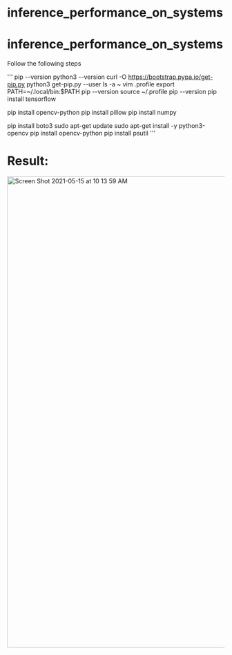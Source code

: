 # inference_performance_on_systems

# inference_performance_on_systems

Follow the following steps 

'''
pip --version
python3 --version
curl -O https://bootstrap.pypa.io/get-pip.py
python3 get-pip.py --user
ls -a ~
vim .profile
export PATH=~/.local/bin:$PATH
pip --version
source ~/.profile
pip --version
pip install tensorflow

pip install opencv-python
pip install pillow
pip install numpy

pip install boto3
sudo apt-get update
sudo apt-get install -y python3-opencv
pip install opencv-python
 pip install psutil
'''




# Result:
<img width="1090" alt="Screen Shot 2021-05-15 at 10 13 59 AM" src="https://user-images.githubusercontent.com/5769303/118364516-b8ffde00-b566-11eb-8cd0-18c0aa259ed1.png">

